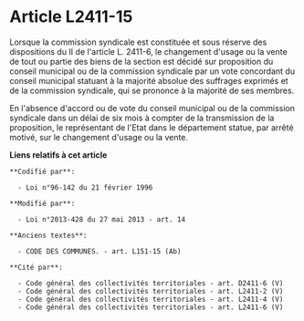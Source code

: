 # Article L2411-15

Lorsque la commission syndicale est constituée et sous réserve des dispositions du II de l'article L. 2411-6, le changement
d'usage ou la vente de tout ou partie des biens de la section est décidé sur proposition du conseil municipal ou de la
commission syndicale par un vote concordant du conseil municipal statuant à la majorité absolue des suffrages exprimés et de
la commission syndicale, qui se prononce à la majorité de ses membres. 

En l'absence d'accord ou de vote du conseil municipal ou de la commission syndicale dans un délai de six mois à compter de la
transmission de la proposition, le représentant de l'Etat dans le département statue, par arrêté motivé, sur le changement
d'usage ou la vente.

**Liens relatifs à cet article**

	**Codifié par**:

	  - Loi n°96-142 du 21 février 1996

	**Modifié par**:

	  - Loi n°2013-428 du 27 mai 2013 - art. 14

	**Anciens textes**:

	  - CODE DES COMMUNES. - art. L151-15 (Ab)

	**Cité par**:

	  - Code général des collectivités territoriales - art. D2411-6 (V)
	  - Code général des collectivités territoriales - art. L2411-2 (V)
	  - Code général des collectivités territoriales - art. L2411-4 (V)
	  - Code général des collectivités territoriales - art. L2411-6 (V)

